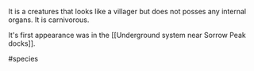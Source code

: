 It is a creatures that looks like a villager but does not posses any internal organs.
It is carnivorous.

It's first appearance was in the [[Underground system near Sorrow Peak docks]].

#species 